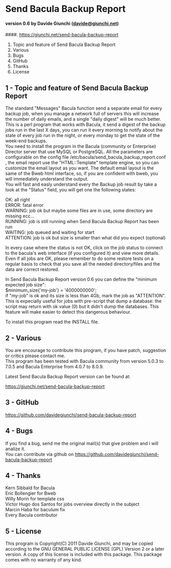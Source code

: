   
# Send Bacula Backup Report  
#### version 0.6 by Davide Giunchi (davide@giunchi.net)  
####. https://giunchi.net/send-bacula-backup-report  
  
  
1. Topic and feature of Send Bacula Backup Report  
2. Various  
3. Bugs
4. GitHub
5. Thanks  
6. License  
  

1 - Topic and feature of Send Bacula Backup Report
-----------
 

The standard "Messages" Bacula function send a separate email for every backup job, when
you manage a network full of servers this will increase the number of daily emails, and a single "daily digest"
will be much better.  
This is a perl program that works with Bacula, it send a digest of the backup jobs run in the last
X days, you can run it every morning to notify about the state of every job run in the night,
or every monday to get the state of the week-end backups.  
You need to install the program in the Bacula (community or Enterprise) Director server that use MySQL or PostgreSQL.
All the parameters are configurable on the config file /etc/bacula/send_bacula_backup_report.conf , the email
report use the "HTML::Template" template engine, so you can customize the email layout as you want.
The default email layout is the same of the Bweb html interface, so, if you are confident with
bweb, you will immediately understand the output.  
You will fast and easly understand every the Backup job result by take a look at the "Status" field, you will
get one the following states:  
  
OK: all right  
ERROR: fatal error  
WARNING: job ok but maybe some files are in use, some directory are missing ecc...  
RUNNING: job is still running when Send Bacula Backup Report has been run  
WAITING: job queued and waiting for start  
ATTENTION: job is ok but size is smaller than what did you expect (optional)  
  
In every case where the status is not OK, click on the job status to connect to the bacula's web interface (if you configured it) and view more details.  
Even if all jobs are OK, please remember to do some restore tests on a regular basis to check that you save all
the needed directory/files and the data are correct restored.  
  
In Send Bacula Backup Report version 0.6 you can define the "minimum expected job size":  
$minimum_size{'my-job'} = '4000000000';  
if "my-job" is ok and its size is less than 4Gb, mark the job as "ATTENTION". This is expecially useful for jobs with pre-script that dump a database: the
script may return with ok value (0) but it didn't dump the databases. This feature will make easier to detect this dangerous behaviour.  

To install this program read the INSTALL file.  


2 - Various  
-----------
   

You are encourage to contribute this program, if you have patch, suggestion or
critics please contact me.  
This program has been tested with Bacula community from version 5.0.3 to 7.0.5 and Bacula Enterprise from 4.0.7 to 8.0.9.  

Latest Send Bacula Backup Report version can be found at:  

https://giunchi.net/send-bacula-backup-report

3 - GitHub  
-----------

https://github.com/davidegiunchi/send-bacula-backup-report


4 - Bugs  
-----------


If you find a bug, send me the original mail(s) that give problem and i will analize it.  
You can contribute via github on https://github.com/davidegiunchi/send-bacula-backup-report 


4 - Thanks  
-----------
 

Kern Sibbald for Bacula  
Eric Bollengier for Bweb  
Willy Morin for template css  
Victor Hugo dos Santos for jobs overview directly in the subject  
Marcin Haba for baculum fix  
Every Bacula contributor  


5 - License  
-----------
   

This program is Copyright(C) 2011 Davide Giunchi, and may be copied according to
the GNU GENERAL PUBLIC LICENSE (GPL) Version 2 or a later version.  A copy of
this license is included with this package.  This package comes with no warranty
of any kind.

